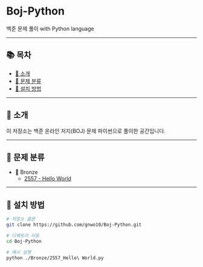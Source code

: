 # Boj-Python

백준 문제 풀이 with Python language

---

## 📚 목차

- [📌 소개](#📌-소개)
- [📁 문제 분류](#📁-문제-분류)
- [🔧 설치 방법](#🔧-설치-방법)

---

## 📌 소개

이 저장소는 백준 온라인 저지(BOJ) 문제 파이썬으로 풀이한 공간입니다.

---

## 📁 문제 분류

- 🥉 Bronze
  - [2557 - Hello World](./Bronze/2557_Hello%20World.py)

---

## 🔧 설치 방법

```bash
# 저장소 클론
git clone https://github.com/gnwo10/Boj-Python.git

# 디렉토리 이동
cd Boj-Python

# 예시 실행
python ./Bronze/2557_Hello\ World.py
